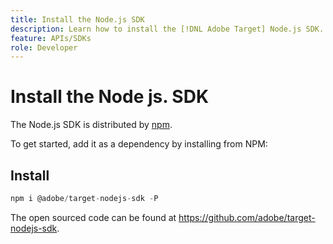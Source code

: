```yaml
---
title: Install the Node.js SDK
description: Learn how to install the [!DNL Adobe Target] Node.js SDK.
feature: APIs/SDKs
role: Developer
---
```

# Install the Node js. SDK

The Node.js SDK is distributed by [npm](https://www.npmjs.com/package/@adobe/target-nodejs-sdk).

To get started, add it as a dependency by installing from NPM:

## Install

```js {line-numbers="true"}
npm i @adobe/target-nodejs-sdk -P
```

The open sourced code can be found at <https://github.com/adobe/target-nodejs-sdk>.